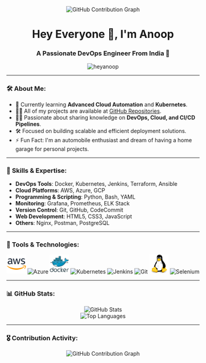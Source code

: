 <p align="center">
  <img src="https://ghchart.rshah.org/heyanoop" alt="GitHub Contribution Graph" />
</p>

<h1 align="center">Hey Everyone 👋, I'm Anoop</h1>
<h3 align="center">A Passionate DevOps Engineer From India 🚀</h3>

<p align="center">
  <img src="https://komarev.com/ghpvc/?username=heyanoop&label=Profile%20views&color=0e75b6&style=flat" alt="heyanoop" />
</p>

---

### 🛠️ About Me:
- 🌱 Currently learning **Advanced Cloud Automation** and **Kubernetes**.
- 👨‍💻 All of my projects are available at [GitHub Repositories](https://github.com/heyanoop?tab=repositories).
- 🧑‍🏫 Passionate about sharing knowledge on **DevOps, Cloud, and CI/CD Pipelines**.
- 🛠️ Focused on building scalable and efficient deployment solutions.
- ⚡ Fun Fact: I'm an automobile enthusiast and dream of having a home garage for personal projects.

---

### 💬 Skills & Expertise:
- **DevOps Tools**: Docker, Kubernetes, Jenkins, Terraform, Ansible
- **Cloud Platforms**: AWS, Azure, GCP
- **Programming & Scripting**: Python, Bash, YAML
- **Monitoring**: Grafana, Prometheus, ELK Stack
- **Version Control**: Git, GitHub, CodeCommit
- **Web Development**: HTML5, CSS3, JavaScript
- **Others**: Nginx, Postman, PostgreSQL

---      

### 🧰 Tools & Technologies:
<p align="center">
  <img src="https://raw.githubusercontent.com/devicons/devicon/master/icons/amazonwebservices/amazonwebservices-original-wordmark.svg" alt="AWS" width="50" height="50"/>
  <img src="https://www.vectorlogo.zone/logos/microsoft_azure/microsoft_azure-icon.svg" alt="Azure" width="50" height="50"/>
  <img src="https://raw.githubusercontent.com/devicons/devicon/master/icons/docker/docker-original-wordmark.svg" alt="Docker" width="50" height="50"/>
  <img src="https://www.vectorlogo.zone/logos/kubernetes/kubernetes-icon.svg" alt="Kubernetes" width="50" height="50"/>
  <img src="https://www.vectorlogo.zone/logos/jenkins/jenkins-icon.svg" alt="Jenkins" width="50" height="50"/>
  <img src="https://www.vectorlogo.zone/logos/git-scm/git-scm-icon.svg" alt="Git" width="50" height="50"/>
  <img src="https://raw.githubusercontent.com/devicons/devicon/master/icons/linux/linux-original.svg" alt="Linux" width="50" height="50"/>
  <img src="https://raw.githubusercontent.com/detain/svg-logos/780f25886640cef088af994181646db2f6b1a3f8/svg/selenium-logo.svg" alt="Selenium" width="50" height="50"/>
</p>

---

### 📊 GitHub Stats:
<p align="center">
  <img src="https://github-readme-stats.vercel.app/api?username=heyanoop&show_icons=true&theme=default" alt="GitHub Stats" />
  <br/>
  <img src="https://github-readme-stats.vercel.app/api/top-langs/?username=heyanoop&layout=compact&theme=default" alt="Top Languages" />
</p>

---

### 🎖️ Contribution Activity:
<p align="center">
  <img src="https://github-readme-activity-graph.vercel.app/graph?username=heyanoop&theme=default" alt="GitHub Contribution Graph" />
</p>
